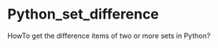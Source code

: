 Python_set_difference
=====================

HowTo get the difference items of two or more sets in Python?
